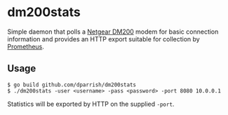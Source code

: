 # dm200stats

Simple daemon that polls a [Netgear DM200](http://www.netgear.com.au/home/products/networking/modem-routers/DM200.aspx) modem for basic connection information and provides an HTTP export suitable for collection by [Prometheus](http://prometheus.io).

## Usage

```shell
$ go build github.com/dparrish/dm200stats
$ ./dm200stats -user <username> -pass <password> -port 8080 10.0.0.1
```

Statistics will be exported by HTTP on the supplied `-port`.

